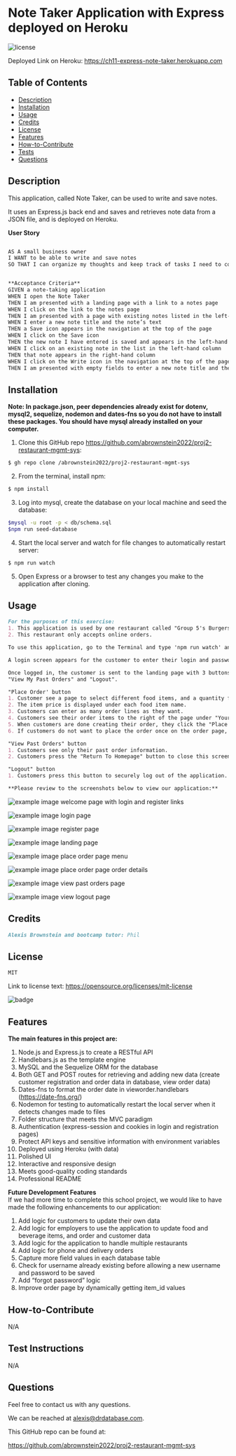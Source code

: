 # Note Taker Application with Express deployed on Heroku
![license](https://img.shields.io/badge/license-MIT-black)

Deployed Link on Heroku:
https://ch11-express-note-taker.herokuapp.com

## Table of Contents

- [Description](#description)
- [Installation](#installation)
- [Usage](#usage)
- [Credits](#credits)
- [License](#license)
- [Features](#features)
- [How-to-Contribute](#how-to-contribute)
- [Tests](#test-instructions)
- [Questions](#questions)

## Description
This application, called Note Taker, can be used to write and save notes.

It uses an Express.js back end and saves and retrieves note data from a JSON file, and is deployed on Heroku.

**User Story**

```md

AS A small business owner
I WANT to be able to write and save notes
SO THAT I can organize my thoughts and keep track of tasks I need to complete

```

```md

**Acceptance Criteria**
GIVEN a note-taking application
WHEN I open the Note Taker
THEN I am presented with a landing page with a link to a notes page
WHEN I click on the link to the notes page
THEN I am presented with a page with existing notes listed in the left-hand column, plus empty fields to enter a new note title and the note’s text in the right-hand column
WHEN I enter a new note title and the note’s text
THEN a Save icon appears in the navigation at the top of the page
WHEN I click on the Save icon
THEN the new note I have entered is saved and appears in the left-hand column with the other existing notes
WHEN I click on an existing note in the list in the left-hand column
THEN that note appears in the right-hand column
WHEN I click on the Write icon in the navigation at the top of the page
THEN I am presented with empty fields to enter a new note title and the note’s text in the right-hand column

```

## Installation
<!-- audience is other developers -->
**Note: In package.json, peer dependencies already exist for dotenv, mysql2, sequelize, nodemon and dates-fns so you do not have to install these packages. You should have mysql already installed on your computer.**

1. Clone this GitHub repo https://github.com/abrownstein2022/proj2-restaurant-mgmt-sys:
<!-- Check out the gh cli tool from github -->
```bash
$ gh repo clone /abrownstein2022/proj2-restaurant-mgmt-sys
```
2. From the terminal, install npm:

```bash
$ npm install
```

3. Log into mysql, create the database on your local machine and seed the database:

```bash
$mysql -u root -p < db/schema.sql
$npm run seed-database
```

<!-- [] implies user input 
 mysql> restaurant_mgr < C:\[filename].sql
-->

4. Start the local server and watch for file changes to automatically restart server:
```bash
$ npm run watch 
```

5. Open Express or a browser to test any changes you make to the application after cloning.

## Usage

```md
For the purposes of this exercise:
1. This application is used by one restaurant called "Group 5's Burgers and Fries".
2. This restaurant only accepts online orders.

To use this application, go to the Terminal and type 'npm run watch' and press enter.

A login screen appears for the customer to enter their login and password, or register as a new customer.  

Once logged in, the customer is sent to the landing page with 3 buttons: "Place Order",
"View My Past Orders" and "Logout".  

"Place Order' button
1. Customer see a page to select different food items, and a quantity for each item. 
2. The item price is displayed under each food item name.    
3. Customers can enter as many order lines as they want.
4. Customers see their order items to the right of the page under "Your Order" and a total order cost.
5. When customers are done creating their order, they click the "Place Order" button, and their order data is created in the database, and they are automatically sent to the "View Past Orders" page.
6. If customers do not want to place the order once on the order page, they can press the "Back To Homepage" button to close this screen and return to the landing page.

"View Past Orders" button
1. Customers see only their past order information.
2. Customers press the "Return To Homepage" button to close this screen and return to the landing page.

"Logout" button
1. Customers press this button to securely log out of the application.

**Please review to the screenshots below to view our application:**
```
![example image welcome page with login and register links](./public/images/welcome-page.jpg)

![example image login page](./public/images/login-page.jpg)

![example image register page](./public/images/register-page.jpg)

![example image landing page](./public/images/landing-page.jpg)

![example image place order page menu](./public/images/place-order-page.jpg)

![example image place order page order details](./public/images/your-order.jpg)

![example image view past orders page](./public/images/view-orders-page.jpg)

![example image view logout page](./public/images/logout-page.jpg)

## Credits

```md
Alexis Brownstein and bootcamp tutor: Phil
```

## License

 ```md
 MIT 
```

Link to license text:
https://opensource.org/licenses/mit-license


![badge](https://img.shields.io/badge/license-mit-black)


## Features

<!-- 
# h1
###### h6
**bold**
*italic*
_underline_

| key | value |
|-|-|
| name | 'bob' |


- list
- items

1. numberd
1. list
1. all ones - auttomatic numbering
Feattures for *future* development
 -->
**The main features in this project are:**<br>
1. Node.js and Express.js to create a RESTful API
1. Handlebars.js as the template engine
1. MySQL and the Sequelize ORM for the database
1. Both GET and POST routes for retrieving and adding new data (create customer registration and order data in database, view order data)
1. Dates-fns to format the order date in vieworder.handlebars (https://date-fns.org/)
1. Nodemon for testing to automatically restart the local server when it detects changes made to files
1. Folder structure that meets the MVC paradigm
1. Authentication (express-session and cookies in login and registration pages)
1. Protect API keys and sensitive information with environment variables
1. Deployed using Heroku (with data)
1. Polished UI
1. Interactive and responsive design
1. Meets good-quality coding standards 
1. Professional README

**Future Development Features**<br>
If we had more time to complete this school project, we would like to have made the following enhancements to our application:

1. Add logic for customers to update their own data
1. Add logic for employers to use the application to update food and beverage items, and order and customer data
1. Add logic for the application to handle multiple restaurants
1. Add logic for phone and delivery orders
1. Capture more field values in each database table
1. Check for username already existing before allowing a new username and password to be saved
1. Add “forgot password” logic
1. Improve order page by dynamically getting item_id values


## How-to-Contribute

N/A

## Test Instructions

N/A

## Questions

Feel free to contact us with any questions.

We can be reached at alexis@drdatabase.com.

This GitHub repo can be found at:
  
https://github.com/abrownstein2022/proj2-restaurant-mgmt-sys
 
